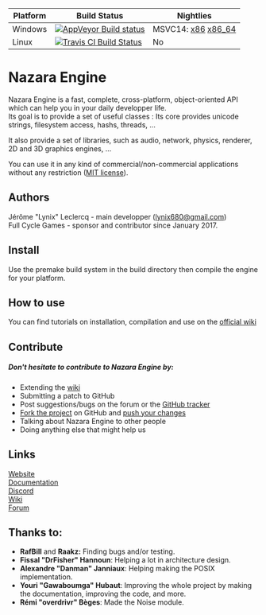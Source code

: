 ﻿Platform | Build Status | Nightlies
------------ | ------------- | -------------
Windows | [![AppVeyor Build status](https://ci.appveyor.com/api/projects/status/rqxfj343mh3ab2we/branch/master?svg=true)](https://ci.appveyor.com/project/DrLynix/nazaraengine/branch/master) | MSVC14:  [x86](https://ci.appveyor.com/api/projects/DrLynix/NazaraEngine/artifacts/package%2FNazaraEngine.7z?branch=master&job=Environment%3A%20TOOLSET%3Dvs2015%3B%20Configuration%3A%20ReleaseDynamic%3B%20Platform%3A%20Win32)   [x86_64](https://ci.appveyor.com/api/projects/DrLynix/NazaraEngine/artifacts/package%2FNazaraEngine.7z?branch=master&job=Environment%3A%20TOOLSET%3Dvs2015%3B%20Configuration%3A%20ReleaseDynamic%3B%20Platform%3A%20x64)
Linux | [![Travis CI Build Status](https://travis-ci.org/DigitalPulseSoftware/NazaraEngine.svg?branch=master)](https://travis-ci.org/DigitalPulseSoftware/NazaraEngine) | No

# Nazara Engine  

Nazara Engine is a fast, complete, cross-platform, object-oriented API which can help you in your daily developper life.  
Its goal is to provide a set of useful classes : Its core provides unicode strings, filesystem access, hashs, threads, ...

It also provide a set of libraries, such as audio, network, physics, renderer, 2D and 3D graphics engines, ...

You can use it in any kind of commercial/non-commercial applications without any restriction ([MIT license](http://opensource.org/licenses/MIT)).

## Authors

Jérôme "Lynix" Leclercq - main developper (<lynix680@gmail.com>)   
Full Cycle Games - sponsor and contributor since January 2017.

## Install

Use the premake build system in the build directory then compile the engine for your platform.

## How to use

You can find tutorials on installation, compilation and use on the [official wiki](https://github.com/DigitalPulseSoftware/NazaraEngine/wiki)

## Contribute

##### Don't hesitate to contribute to Nazara Engine by:
- Extending the [wiki](https://github.com/DigitalPulseSoftware/NazaraEngine/wiki)
- Submitting a patch to GitHub  
- Post suggestions/bugs on the forum or the [GitHub tracker](https://github.com/DigitalPulseSoftware/NazaraEngine/issues)    
- [Fork the project](https://github.com/DigitalPulseSoftware/NazaraEngine/fork) on GitHub and [push your changes](https://github.com/DigitalPulseSoftware/NazaraEngine/pulls)  
- Talking about Nazara Engine to other people  
- Doing anything else that might help us

## Links

[Website](https://nazara.digitalpulsesoftware.net)  
[Documentation](https://nazara.digitalpulsesoftware.net/doc)  
[Discord](https://discord.gg/MvwNx73)  
[Wiki](https://github.com/DigitalPulseSoftware/NazaraEngine/wiki)  
[Forum](https://forum.digitalpulsesoftware.net)  

## Thanks to:

- **RafBill** and **Raakz:** Finding bugs and/or testing.
- **Fissal "DrFisher" Hannoun**: Helping a lot in architecture design.
- **Alexandre "Danman" Janniaux**: Helping making the POSIX implementation.
- **Youri "Gawaboumga" Hubaut**: Improving the whole project by making the documentation, improving the code, and more.
- **Rémi "overdrivr" Bèges**: Made the Noise module.
